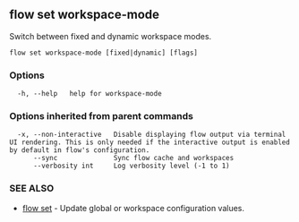 ## flow set workspace-mode

Switch between fixed and dynamic workspace modes.

```
flow set workspace-mode [fixed|dynamic] [flags]
```

### Options

```
  -h, --help   help for workspace-mode
```

### Options inherited from parent commands

```
  -x, --non-interactive   Disable displaying flow output via terminal UI rendering. This is only needed if the interactive output is enabled by default in flow's configuration.
      --sync              Sync flow cache and workspaces
      --verbosity int     Log verbosity level (-1 to 1)
```

### SEE ALSO

* [flow set](flow_set.md)	 - Update global or workspace configuration values.

